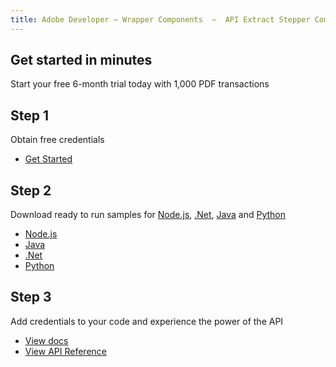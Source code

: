 ```yaml
---
title: Adobe Developer — Wrapper Components  —  API Extract Stepper Component
---
```




<TitleBlock slots="heading, text" theme="lightest" className="titleBlock-align-left"/>

## Get started in minutes

Start your free 6-month trial today with 1,000 PDF transactions


<TextBlock slots="heading, text, buttons" width="33%" theme="lightest"  className='align-left horizontal-align'/>

## Step 1

Obtain free credentials

- [Get Started](https://dc.stage.acrobat.com/dc-integration-creation-app-cdn/index.html?api=pdf-extract-api)




<TextBlock slots="heading, text, buttons" width="33%" theme="lightest" className='align-left link'/>

## Step 2

Download ready to run samples for [Node.js](https://adobe.com/go/dcExtract_node_sdk),   [.Net](https://github.com/adobe/PDFServices.NET.SDK.Samples),   [Java](https://adobe.com/go/dcExtract_java_sdk) and [Python](https://adobe.com/go/dcExtract_python_sdk)

- [Node.js](https://adobe.com/go/dcExtract_node_sdk)
- [Java](https://adobe.com/go/dcExtract_java_sdk)
- [.Net](https://github.com/adobe/PDFServices.NET.SDK.Samples)
- [Python](https://adobe.com/go/dcExtract_python_sdk)




<TextBlock slots="heading, text, buttons" width="33%" theme="lightest" className='align-left' />

## Step 3

Add credentials to your code and experience the power of the API

- [View docs](https://adobe.com/go/dcExtract_overview_doc)
- [View API Reference](https://www.adobe.com/go/dcsdk_APIdocs)
